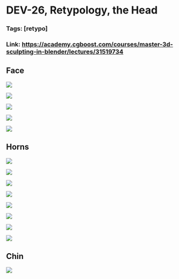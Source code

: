 # DEV-26, Retypology, the Head
### Tags: [retypo]
### Link: <https://academy.cgboost.com/courses/master-3d-sculpting-in-blender/lectures/31519734>

## Face

![](../images/DEV-26/DEV-26-A1.png)

![](../images/DEV-26/DEV-26-A2.png)

![](../images/DEV-26/DEV-26-A3.png)

![](../images/DEV-26/DEV-26-A4.png)

![](../images/DEV-26/DEV-26-A5.png)

## Horns

![](../images/DEV-26/DEV-26-B1.png)

![](../images/DEV-26/DEV-26-B2.png)

![](../images/DEV-26/DEV-26-B3.png)

![](../images/DEV-26/DEV-26-B4.png)

![](../images/DEV-26/DEV-26-B5.png)

![](../images/DEV-26/DEV-26-B6.png)

![](../images/DEV-26/DEV-26-B7.png)

![](../images/DEV-26/DEV-26-B8.png)

## Chin

![](../images/DEV-26/DEV-26-C1.png)